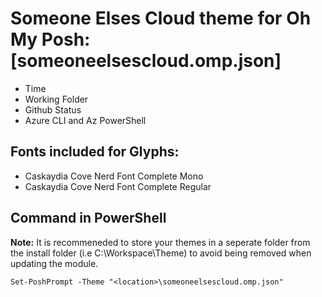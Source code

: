 # Someone Elses Cloud theme for Oh My Posh: [someoneelsescloud.omp.json]
- Time
- Working Folder
- Github Status
- Azure CLI and Az PowerShell

## Fonts included for Glyphs:
- Caskaydia Cove Nerd Font Complete Mono
- Caskaydia Cove Nerd Font Complete Regular

## Command in PowerShell
**Note:** It is recommeneded to store your themes in a seperate folder from the install folder (i.e C:\Workspace\Theme) to avoid being removed when updating the module.
```
Set-PoshPrompt -Theme "<location>\someoneelsescloud.omp.json"
```
